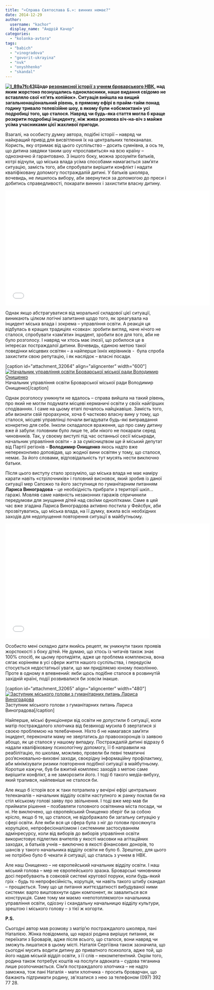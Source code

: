 ```yaml
---
title: "«Справа Святослава Б.»: винних немає?"
date: 2014-12-29
author: 
  username: "kachor"
  display_name: "Андрій Качор"
categories: 
  - "kolonka-avtora"
tags: 
  - "babich"
  - "vinogradova"
  - "govorit-ukrayina"
  - "nvk"
  - "onyshhenko"
  - "skandal"
---
```


**[![l_89a7fc43](https://mpz.brovary.org/wp-content/uploads/2014/12/l_89a7fc43.jpg)](https://mpz.brovary.org/wp-content/uploads/2014/12/l_89a7fc43.jpg)Щодо [резонансної історії з учнем броварського НВК](https://govoryt-ukraina.tv/stories/discuss/1353---mojego-rebenka-razvratili-starsheklassniki/), над яким жорстоко познущались однокласники, наше видання свідомо не вставляло свої «п’ять копійок». Ситуація вийшла на вищий загальнонаціональний рівень, в прямому ефірі в прайм-тайм понад годину тривало телевізійне шоу, в якому були «обсмоктані» усі подробиці того, що сталося. Навряд чи будь-яка стаття могла б краще розкрити подробиці інциденту, ніж жива розмова віч-на-віч з майже усіма учасниками цієї жахливої пригоди.**

Взагалі, на особисту думку автора, подібні історії – навряд чи найкращий привід для висвітлення їх на центральних телеканалах. Користь, яку отримає від цього суспільство – досить сумнівна, а ось те, що дитина завдяки таким шоу «прославиться» на всю країну –однозначно й гарантовано. З іншого боку, можна зрозуміти батьків, котрі відчули, що міська влада усіма способами намагається зам’яти ситуацію, замість того, аби спробувати вирішити конфлікт і надати кваліфіковану допомогу постраждалій дитині. У батьків школяра, вочевидь, не лишилось вибору, аби звернутися за допомогою до преси і добитись справедливості, покарати винних і захистити власну дитину.

<iframe src="//www.youtube.com/embed/LCNkkaPq2YI" width="640" height="360" frameborder="0" allowfullscreen="allowfullscreen"></iframe>

Однак якщо абстрагуватися від моральної складової цієї ситуації, виникають цілком логічні запитання щодо того, як зреагувала на інцидент міська влада і зокрема – управління освіти. А реакція ця відбулась в кращих традиціях «совка»: зробити вигляд, наче нічого не сталося, спробувати «зам’яти» інцидент, зробити все для того, аби не було розголосу. І навряд чи хтось має ілюзії, що робилося це в інтересах постраждалої дитини. Вочевидь, єдиною метою такої поведінки місцевих освітян – а найперше їхніх керівників -  була спроба захистити свою репутацію, і як наслідок – власні посади.

\[caption id="attachment\_32064" align="aligncenter" width="600"\][![Начальник управління освіти Броварської міської ради Володимир Онищенко](https://mpz.brovary.org/wp-content/uploads/2014/12/marsh-ukr03.jpg)](https://mpz.brovary.org/wp-content/uploads/2014/12/marsh-ukr03.jpg) Начальник управління освіти Броварської міської ради Володимир Онищенко\[/caption\]

Однак розголосу уникнути не вдалось – справа вийшла на такий рівень, про який не могли подумати місцеві керманичі освіти у своїх найгірших сподіваннях. І саме на цьому етапі почалось найцікавіше. Замість того, аби визнати свій прорахунок, хоча б частково власну вину у тому, що сталося, місцеві управлінці почали вигадувати будь-які виправдання конкретно для себе. Інколи складалося враження, що про саму дитину вже й забули: головним було лише те, аби нікого не покарали серед чиновників. Так, у своєму виступі під час останньої сесії міськради, начальник управління освіти - а за сумісництвом ще й міський депутат від Партії регіонів – **Володимир Онищенко** якось надто вже непереконливо доповідав, що жодної вини освітян у тому, що сталося, немає. За його словами, відповідальність тут мусять нести виключно батьки.

Після цього виступу стало зрозуміло, що міська влада не має наміру карати навіть «стрілочників» і головний висновок, який зробив із даної ситуації мер Сапожко та його заступниця по гуманітарним питанням **Лариса Виноградова** – це необхідність прибрати з території шкіл… гаражі. Мовляв саме наявність незаконних гаражів спричинили передумови для знущання дітей над своїми однолітками. Саме в цей час вже згадана Лариса Виноградова активно постила у Фейсбук, аби прозвітуватись, що міська влада, на її думку, вжила всіх необхідних заходів для недопущення повторення ситуації в майбутньому.

<iframe src="//www.youtube.com/embed/IIR78s2y5Uo" width="640" height="360" frameborder="0" allowfullscreen="allowfullscreen"></iframe>

Особисто мені складно дати якийсь рецепт, як уникнути таких проявів жорстокості з боку дітей. Не думаю, що хтось із читачів також знає 100% спосіб, як цьому протидіяти, адже це проблема комплексна, вона сягає корінням в усі сфери життя нашого суспільства, і передусім стосується недостатньої уваги, що ми приділяємо юному поколінню. Проте в одному я впевнений: якби щось подібне сталося в розвинутій західній країні, події розвивалися би зовсім інакше.

\[caption id="attachment\_32065" align="aligncenter" width="480"\][![Заступник міського голови з гуманітарних питань Лариса Виноградова](https://mpz.brovary.org/wp-content/uploads/2014/12/10897131_1514682022151152_4262935936812340318_n.jpg)](https://mpz.brovary.org/wp-content/uploads/2014/12/10897131_1514682022151152_4262935936812340318_n.jpg) Заступник міського голови з гуманітарних питань Лариса Виноградова\[/caption\]

Найперше, міські функціонери від освіти не допустили б ситуації, коли матір постраждалого хлопчика від безвиході мусила б звертатися зі своєю проблемою на телебачення. Ніхто б не намагався зам’яти інцидент, переконати маму не звертатись до правоохоронців із заявою абощо, як це сталося у нашому випадку. Постраждалій дитині відразу б надали кваліфіковану психологічну допомогу, її б направили на реабілітацію, по школам, можливо, провели би певні тематичні роз’яснювально-виховні заходи, своєрідну інформаційну профілактику, аби мінімізувати ризики повторення подібної ситуації в майбутньому. Коротше кажучи, був би вжитий комплекс заходів з метою саме вирішити конфлікт, а не заморозити його. І тоді б такого медіа-вибуху, який трапився, найпевніше не сталося би.

Але якщо б історія все ж таки потрапила у вечірні ефірі центральних телеканалів – начальник відділу освіти наступного ж ранку поклав би на стіл міському голові заяву про звільнення. І тоді вже мер мав би приймати рішення – позбавляти головного освітянина міста посади, чи ні. Не виключено, що європейський Онищенко зберіг би за собою крісло, якщо б те, що сталося, не відображало би загальну ситуацію у сфері освіти. Але якби вся ця сфера була з ніг до голови просякнута корупцією, непрофесіоналізмом і системним застосуванням адмінресурсу, коли від виборів до виборів управління освіти використовує підлеглих вчителів у якості масовки на агітаційних заходах, а батьків учнів – виключно в якості фінансових донорів, то шансів у такого начальника відділу освіти не було б. Зрештою, для цього не потрібно було б чекати й ситуації, що сталась з учнем в НВК.

Але наш Онищенко – не європейський начальник відділу освіти. І наш міський голова – мер не європейського зразка. Броварські чиновники досі перебувають в совковій системі кругової поруки, коли будь-який гріх - будь то непрофесійність, корупція, чи навіть такого штибу скандал – прощається. Тому що це питання життєздатності вибудуваної ними системи: варто виштовхнути один компонент, як завалиться вся конструкція. Саме тому ми маємо «непотопляємого» начальника управління освіти, одіозну і скандальну начальницю відділу культури, зрештою і міського голову – з тієї ж когорти.

**P.S.**

Сьогодні автор мав розмову з матір’ю постраждалого школяра, пані Наталією. Жінка повідомила, що наразі родина вирішує питання, як переїхати з Броварів, адже після всього, що сталося, вони навряд чи зможуть лишатися в цьому місті. Наталія Сергіївна також зазначила, що сьогодні мусить водити дитину до приватного психолога, адже той, що його надав міській відділ освіти, з її слів – некомпетентний. Окрім того, родина також потребує коштів на послуги адвоката – судова тяганина лише розпочинається. Сім’я постраждалого хлопчика – не надто заможна, тож пані Наталія - мати хлопчика - просить броварчан, що бажають підтримати родину, зв'язатися з нею за телефоном (097) 392 77 28.
